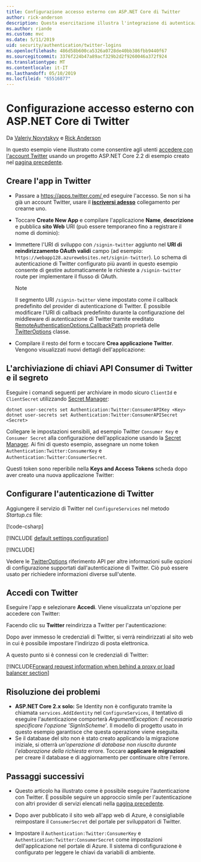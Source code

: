 ```yaml
---
title: Configurazione accesso esterno con ASP.NET Core di Twitter
author: rick-anderson
description: Questa esercitazione illustra l'integrazione di autenticazione dell'utente account Twitter in un'app ASP.NET Core esistente.
ms.author: riande
ms.custom: mvc
ms.date: 5/11/2019
uid: security/authentication/twitter-logins
ms.openlocfilehash: 486d58b600ca5326a0728de40bb386fbb9440f67
ms.sourcegitcommit: 3376f224b47a89acf329b2d2f9260046a372f924
ms.translationtype: MT
ms.contentlocale: it-IT
ms.lasthandoff: 05/10/2019
ms.locfileid: "65516877"
---
```

# <a name="twitter-external-sign-in-setup-with-aspnet-core"></a>Configurazione accesso esterno con ASP.NET Core di Twitter

Da [Valeriy Novytskyy](https://github.com/01binary) e [Rick Anderson](https://twitter.com/RickAndMSFT)

In questo esempio viene illustrato come consentire agli utenti [accedere con l'account Twitter](https://dev.twitter.com/web/sign-in/desktop-browser) usando un progetto ASP.NET Core 2.2 di esempio creato nel [pagina precedente](xref:security/authentication/social/index).

## <a name="create-the-app-in-twitter"></a>Creare l'app in Twitter

* Passare a [ https://apps.twitter.com/ ](https://apps.twitter.com/) ed eseguire l'accesso. Se non si ha già un account Twitter, usare il **[iscriversi adesso](https://twitter.com/signup)** collegamento per crearne uno.

* Toccare **Create New App** e compilare l'applicazione **Name**, **descrizione** e pubblica **sito Web** URI (può essere temporaneo fino a registrare il nome di dominio):

* Immettere l'URI di sviluppo con `/signin-twitter` aggiunto nel **URI di reindirizzamento OAuth validi** campo (ad esempio: `https://webapp128.azurewebsites.net/signin-twitter`). Lo schema di autenticazione di Twitter configurato più avanti in questo esempio consente di gestire automaticamente le richieste a `/signin-twitter` route per implementare il flusso di OAuth.

  > [!NOTE]
  > Il segmento URI `/signin-twitter` viene impostato come il callback predefinito del provider di autenticazione di Twitter. È possibile modificare l'URI di callback predefinito durante la configurazione del middleware di autenticazione di Twitter tramite ereditato [RemoteAuthenticationOptions.CallbackPath](/dotnet/api/microsoft.aspnetcore.authentication.remoteauthenticationoptions.callbackpath) proprietà delle [TwitterOptions](/dotnet/api/microsoft.aspnetcore.authentication.twitter.twitteroptions) classe.

* Compilare il resto del form e toccare **Crea applicazione Twitter**. Vengono visualizzati nuovi dettagli dell'applicazione:

## <a name="storing-twitter-consumer-api-key-and-secret"></a>L'archiviazione di chiavi API Consumer di Twitter e il segreto

Eseguire i comandi seguenti per archiviare in modo sicuro `ClientId` e `ClientSecret` utilizzando [Secret Manager](xref:security/app-secrets):

```console
dotnet user-secrets set Authentication:Twitter:ConsumerAPIKey <Key>
dotnet user-secrets set Authentication:Twitter:ConsumerAPISecret <Secret>
```

Collegare le impostazioni sensibili, ad esempio Twitter `Consumer Key` e `Consumer Secret` alla configurazione dell'applicazione usando la [Secret Manager](xref:security/app-secrets). Ai fini di questo esempio, assegnare un nome token `Authentication:Twitter:ConsumerKey` e `Authentication:Twitter:ConsumerSecret`.

Questi token sono reperibile nella **Keys and Access Tokens** scheda dopo aver creato una nuova applicazione Twitter:

## <a name="configure-twitter-authentication"></a>Configurare l'autenticazione di Twitter

Aggiungere il servizio di Twitter nel `ConfigureServices` nel metodo *Startup.cs* file:

[!code-csharp[](~/security/authentication/social/social-code/StartupTwitter.cs?name=snippet&highlight=10-14)]

[!INCLUDE [default settings configuration](includes/default-settings.md)]

[!INCLUDE[](includes/chain-auth-providers.md)]

Vedere le [TwitterOptions](/dotnet/api/microsoft.aspnetcore.builder.twitteroptions) riferimento API per altre informazioni sulle opzioni di configurazione supportati dall'autenticazione di Twitter. Ciò può essere usato per richiedere informazioni diverse sull'utente.

## <a name="sign-in-with-twitter"></a>Accedi con Twitter

Eseguire l'app e selezionare **Accedi**. Viene visualizzata un'opzione per accedere con Twitter:

Facendo clic su **Twitter** reindirizza a Twitter per l'autenticazione:

Dopo aver immesso le credenziali di Twitter, si verrà reindirizzati al sito web in cui è possibile impostare l'indirizzo di posta elettronica.

A questo punto si è connessi con le credenziali di Twitter:

[!INCLUDE[Forward request information when behind a proxy or load balancer section](includes/forwarded-headers-middleware.md)]

## <a name="troubleshooting"></a>Risoluzione dei problemi

* **ASP.NET Core 2.x solo:** Se Identity non è configurato tramite la chiamata `services.AddIdentity` nel `ConfigureServices`, il tentativo di eseguire l'autenticazione comporterà *ArgumentException: È necessario specificare l'opzione 'SignInScheme'*. Il modello di progetto usato in questo esempio garantisce che questa operazione viene eseguita.
* Se il database del sito non è stato creato applicando la migrazione iniziale, si otterrà *un'operazione di database non riuscita durante l'elaborazione della richiesta* errore. Toccare **applicare le migrazioni** per creare il database e di aggiornamento per continuare oltre l'errore.

## <a name="next-steps"></a>Passaggi successivi

* Questo articolo ha illustrato come è possibile eseguire l'autenticazione con Twitter. È possibile seguire un approccio simile per l'autenticazione con altri provider di servizi elencati nella [pagina precedente](xref:security/authentication/social/index).

* Dopo aver pubblicato il sito web all'app web di Azure, è consigliabile reimpostare il `ConsumerSecret` del portale per sviluppatori di Twitter.

* Impostare il `Authentication:Twitter:ConsumerKey` e `Authentication:Twitter:ConsumerSecret` come impostazioni dell'applicazione nel portale di Azure. Il sistema di configurazione è configurato per leggere le chiavi da variabili di ambiente.